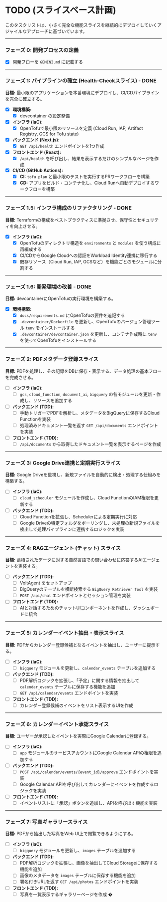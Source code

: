 # TODO (スライスベース計画)

このタスクリストは、小さく完全な機能スライスを継続的にデプロイしていくアジャイルなアプローチに基づいています。

---

### フェーズ 0: 開発プロセスの定義

- [x] 開発フローを `GEMINI.md` に記載する

---

### フェーズ 1: パイプラインの確立 (Health-Checkスライス) - DONE

**目標:** 最小限のアプリケーションを本番環境にデプロイし、CI/CDパイプラインを完全に確立する。

- [x] **環境構築:**
    - [x] devcontainer の設定整備
- [x] **インフラ (IaC):**
    - [x] OpenTofuで最小限のリソースを定義 (Cloud Run, IAP, Artifact Registry, GCS for Tofu state)
- [x] **バックエンド (Next.js):**
    - [x] `GET /api/health` エンドポイントを1つ作成
- [x] **フロントエンド (React):**
    - [x] `/api/health` を呼び出し、結果を表示するだけのシンプルなページを作成
- [x] **CI/CD (GitHub Actions):**
    - [x] **CI:** `tofu plan` と最小限のテストを実行するPRワークフローを構築
    - [x] **CD:** アプリをビルド・コンテナ化し、Cloud Runへ自動デプロイするワークフローを構築

---

### フェーズ 1.5: インフラ構成のリファクタリング - DONE

**目標:** Terraformの構成をベストプラクティスに準拠させ、保守性とセキュリティを向上させる。

- [x] **インフラ (IaC):**
    - [x] OpenTofuのディレクトリ構造を `environments` と `modules` を使う構成に再編成する
    - [x] CI/CDからGoogle Cloudへの認証をWorkload Identity連携に移行する
    - [x] 既存リソース（Cloud Run, IAP, GCSなど）を機能ごとのモジュールに分割する

---

### フェーズ 1.6: 開発環境の改善 - DONE

**目標:** devcontainerにOpenTofuの実行環境を構築する。

- [x] **環境構築:**
    - [x] `docs/requirements.md` にOpenTofuの要件を追記する
    - [x] `.devcontainer/Dockerfile` を更新し、OpenTofuのバージョン管理ツール `tenv` をインストールする
    - [x] `.devcontainer/devcontainer.json` を更新し、コンテナ作成時に `tenv` を使ってOpenTofuをインストールする

---

### フェーズ 2: PDFメタデータ登録スライス

**目標:** PDFを処理し、その記録をDBに保存・表示する、データ処理の基本フローを完成させる。

- [ ] **インフラ (IaC):**
    - [ ] `gcs`, `cloud_function`, `document_ai`, `bigquery` の各モジュールを更新・作成し、リソースを追加する
- [ ] **バックエンド (TDD):**
    - [ ] 手動トリガーでPDFを解析し、メタデータをBigQueryに保存するCloud Functionを実装
    - [ ] 処理済みドキュメント一覧を返す `GET /api/documents` エンドポイントを実装
- [ ] **フロントエンド (TDD):**
    - [ ] `/api/documents` から取得したドキュメント一覧を表示するページを作成

---

### フェーズ 3: Google Drive連携と定期実行スライス

**目標:** Google Driveを監視し、新規ファイルを自動的に検出・処理する仕組みを構築する。

- [ ] **インフラ (IaC):**
    - [ ] `cloud_scheduler` モジュールを作成し、Cloud FunctionのIAM権限を更新する
- [ ] **バックエンド (TDD):**
    - [ ] Cloud Functionを拡張し、Schedulerによる定期実行に対応
    - [ ] Google Driveの特定フォルダをポーリングし、未処理の新規ファイルを検出して処理パイプラインに連携するロジックを実装

---

### フェーズ 4: RAGエージェント (チャット) スライス

**目標:** 蓄積されたデータに対する自然言語での問い合わせに応答するAIエージェントを実装する。

- [ ] **バックエンド (TDD):**
    - [ ] VoltAgent をセットアップ
    - [ ] BigQueryのテーブルを横断検索する `BigQuery Retriever Tool` を実装
    - [ ] `POST /api/chat` エンドポイントとセッション管理を実装
- [ ] **フロントエンド (TDD):**
    - [ ] AIと対話するためのチャットUIコンポーネントを作成し、ダッシュボードに統合

---

### フェーズ 5: カレンダーイベント抽出・表示スライス

**目標:** PDFからカレンダー登録候補となるイベントを抽出し、ユーザーに提示する。

- [ ] **インフラ (IaC):**
    - [ ] `bigquery` モジュールを更新し、`calendar_events` テーブルを追加する
- [ ] **バックエンド (TDD):**
    - [ ] PDF解析ロジックを拡張し、「予定」に関する情報を抽出して `calendar_events` テーブルに保存する機能を追加
    - [ ] `GET /api/calendar/events` エンドポイントを実装
- [ ] **フロントエンド (TDD):**
    - [ ] カレンダー登録候補のイベントをリスト表示するUIを作成

---

### フェーズ 6: カレンダーイベント承認スライス

**目標:** ユーザーが承認したイベントを実際にGoogle Calendarに登録する。

- [ ] **インフラ (IaC):**
    - [ ] `app` モジュールのサービスアカウントにGoogle Calendar APIの権限を追加する
- [ ] **バックエンド (TDD):**
    - [ ] `POST /api/calendar/events/{event_id}/approve` エンドポイントを実装
    - [ ] Google Calendar APIを呼び出してカレンダーにイベントを作成するロジックを実装
- [ ] **フロントエンド (TDD):**
    - [ ] イベントリストに「承認」ボタンを追加し、APIを呼び出す機能を実装

---

### フェーズ 7: 写真ギャラリースライス

**目標:** PDFから抽出した写真をWeb UI上で閲覧できるようにする。

- [ ] **インフラ (IaC):**
    - [ ] `bigquery` モジュールを更新し、`images` テーブルを追加する
- [ ] **バックエンド (TDD):**
    - [ ] PDF解析ロジックを拡張し、画像を抽出してCloud Storageに保存する機能を追加
    - [ ] 画像のメタデータを `images` テーブルに保存する機能を追加
    - [ ] 署名付きURLを返す `GET /api/photos` エンドポイントを実装
- [ ] **フロントエンド (TDD):**
    - [ ] 写真を一覧表示するギャラリーページを作成
�

